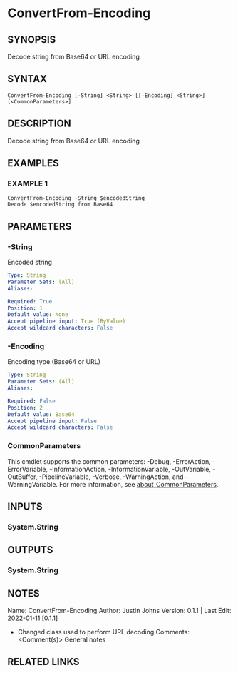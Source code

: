 # ConvertFrom-Encoding

## SYNOPSIS

Decode string from Base64 or URL encoding

## SYNTAX

```
ConvertFrom-Encoding [-String] <String> [[-Encoding] <String>] [<CommonParameters>]
```

## DESCRIPTION

Decode string from Base64 or URL encoding

## EXAMPLES

### EXAMPLE 1

```
ConvertFrom-Encoding -String $encodedString
Decode $encodedString from Base64
```

## PARAMETERS

### -String

Encoded string

```yaml
Type: String
Parameter Sets: (All)
Aliases:

Required: True
Position: 1
Default value: None
Accept pipeline input: True (ByValue)
Accept wildcard characters: False
```

### -Encoding

Encoding type (Base64 or URL)

```yaml
Type: String
Parameter Sets: (All)
Aliases:

Required: False
Position: 2
Default value: Base64
Accept pipeline input: False
Accept wildcard characters: False
```

### CommonParameters

This cmdlet supports the common parameters: -Debug, -ErrorAction, -ErrorVariable, -InformationAction, -InformationVariable, -OutVariable, -OutBuffer, -PipelineVariable, -Verbose, -WarningAction, and -WarningVariable. For more information, see [about_CommonParameters](http://go.microsoft.com/fwlink/?LinkID=113216).

## INPUTS

### System.String

## OUTPUTS

### System.String

## NOTES

Name: ConvertFrom-Encoding
Author: Justin Johns
Version: 0.1.1 | Last Edit: 2022-01-11 \[0.1.1\]

- Changed class used to perform URL decoding
Comments: \<Comment(s)\>
General notes

## RELATED LINKS
